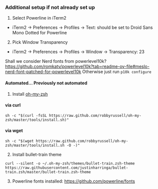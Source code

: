 ### Additional setup if not already set up

1. Select Powerline in iTerm2
  * iTerm2 -> Preferences -> Profiles -> Text: should be set to Droid Sans Mono Dotted for Powerline
2. Pick Window Transparency
  * iTerm2 -> Preferences -> Profiles -> Window -> Transparency: 23

Shall we consider Nerd fonts from powerlevel10k? https://github.com/romkatv/powerlevel10k?tab=readme-ov-file#meslo-nerd-font-patched-for-powerlevel10k
Otherwise just run `p10k configure`

#### Automated... Previously not automated

1. Install [oh-my-zsh](https://github.com/robbyrussell/oh-my-zsh)

  #### via curl
  ```shell
  sh -c "$(curl -fsSL https://raw.github.com/robbyrussell/oh-my-zsh/master/tools/install.sh)"
  ```
  #### via wget
  ```shell
  sh -c "$(wget https://raw.github.com/robbyrussell/oh-my-zsh/master/tools/install.sh -O -)"
  ```
2. Install bullet-train theme

  ```shell
  curl --silent -o ~/.oh-my-zsh/themes/bullet-train.zsh-theme https://raw.githubusercontent.com/justinharringa/bullet-train.zsh/master/bullet-train.zsh-theme
  ```
3. Powerline fonts installed: https://github.com/powerline/fonts
